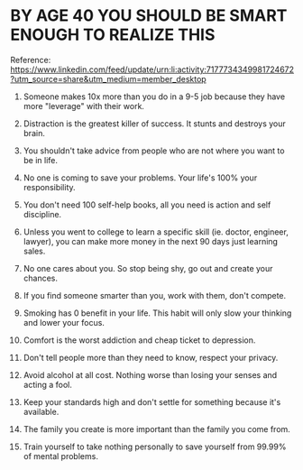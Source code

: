 
# BY AGE 40 YOU SHOULD BE SMART ENOUGH TO REALIZE THIS

Reference: https://www.linkedin.com/feed/update/urn:li:activity:7177734349981724672?utm_source=share&utm_medium=member_desktop

1. Someone makes 10x more than you do in a 9-5 job because they have more "leverage" with their work.

2. Distraction is the greatest killer of success. It stunts and destroys your brain.

3. You shouldn't take advice from people who are not where you want to be in life.

4. No one is coming to save your problems. Your life's 100% your responsibility.

5. You don't need 100 self-help books, all you need is action and self discipline.

6. Unless you went to college to learn a specific skill (ie. doctor, engineer, lawyer), you can make more money in the next 90 days just learning sales.

7. No one cares about you. So stop being shy, go out and create your chances.

8. If you find someone smarter than you, work with them, don't compete.

9. Smoking has 0 benefit in your life. This habit will only slow your thinking and lower your focus.

10. Comfort is the worst addiction and cheap ticket to depression.

11. Don't tell people more than they need to know, respect your privacy.

12. Avoid alcohol at all cost. Nothing worse than losing your senses and acting a fool.

13. Keep your standards high and don't settle for something because it's available.

14. The family you create is more important than the family you come from.

15. Train yourself to take nothing personally to save yourself from 99.99% of mental problems.

